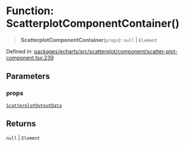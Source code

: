 # Function: ScatterplotComponentContainer()

> **ScatterplotComponentContainer**(`props`): `null` \| `Element`

Defined in: [packages/echarts/src/scatterplot/component/scatter-plot-component.tsx:239](https://github.com/GeoDaCenter/openassistant/blob/95db62ddd98ea06cccc7750f9f0e37556d8bf20e/packages/echarts/src/scatterplot/component/scatter-plot-component.tsx#L239)

## Parameters

### props

[`ScatterplotOutputData`](../type-aliases/ScatterplotOutputData.md)

## Returns

`null` \| `Element`

